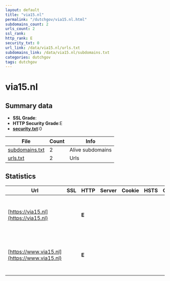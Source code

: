 ```yaml
---
layout: default
title: "via15.nl"
permalink: "/dutchgov/via15.nl.html"
subdomains_count: 2
urls_count: 2
ssl_rank: 
http_rank: E
security_txt: 0
url_link: /data/via15.nl/urls.txt
subdomains_link: /data/via15.nl/subdomains.txt
categories: dutchgov
tags: dutchgov
---
```



# via15.nl
## Summary data


 - **SSL Grade**:
 - **HTTP Security Grade**:E
 - **[security.txt](https://www.digitaleoverheid.nl/nieuws/standaard-security-txt-nu-verplicht-voor-overheid/)**:0


| File       | Count | Info |
|------------|-------|------|
|[subdomains.txt](/DutchGovScope/data/via15.nl/subdomains.txt)|2|Alive subdomains|
|[urls.txt](/DutchGovScope/data/via15.nl/urls.txt)|2|Urls|


## Statistics


| Url | SSL | HTTP | Server | Cookie | HSTS | CORS | CTO | CSP | XFO | XXP | RP |FP| Tech |Title |
|--------|-------|-------|------|------|------|------|------|------|------|------|------|------|------|------|
|[https://via15.nl](https://via15.nl)| | **E**|| | | | | | | | :white_check_mark: | |Google Tag Manager HSTS Microsoft ASP.NET|Object moved|
|[https://www.via15.nl](https://www.via15.nl)| | **E**|| | | | | | | | :white_check_mark: | |Google Tag Manager HSTS Microsoft ASP.NET|405 Method not a...|


